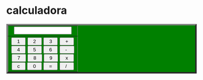 # calculadora
<html>
<CENTER>
<FORM NAME="Calculadora">
<TABLE BORDER=4 WIDTH="155" bgcolor="green">
	<TR>
		<TD ALIGN="CENTER">
			<INPUT TYPE="text"  NAME="Input" SIZE="16">
		</TD>
	</TR>
	<TR>
		<TD ALIGN="CENTER">
			<INPUT TYPE="button" NAME="one"
			VALUE="  1  " onClick="Calculadora.Input.value += '1'">
			<INPUT TYPE="button" NAME="two"
			VALUE="  2  " onClick="Calculadora.Input.value += '2'">
			<INPUT TYPE="button" NAME="three"
			VALUE="  3  " onClick="Calculadora.Input.value += '3'">
			<INPUT TYPE="button" NAME="plus"
			VALUE="  +  " onClick="Calculadora.Input.value += ' + '">
			<BR>
			<INPUT TYPE="button" NAME="four"
			 VALUE="  4  " onClick="Calculadora.Input.value += '4'">
			 <INPUT TYPE="button" NAME="five"
			 VALUE="  5  " onClick="Calculadora.Input.value += '5'">
			 <INPUT TYPE="button" NAME="six"
			 VALUE="  6  " onClick="Calculadora.Input.value += '6'">
			 <INPUT TYPE="button" NAME="minus"
			 VALUE="  -   " onClick="Calculadora.Input.value += ' - '">
			<BR>
			 <INPUT TYPE="button" NAME="seven"
			 VALUE="  7  " onClick="Calculadora.Input.value += '7'">
			 <INPUT TYPE="button" NAME="eight"
			 VALUE="  8  " onClick="Calculadora.Input.value += '8'">
			 <INPUT TYPE="button" NAME="nine"
			 VALUE="  9  " onClick="Calculadora.Input.value += '9'">
			 <INPUT TYPE="button" NAME="times"
			 VALUE="  x  " onClick="Calculadora.Input.value += ' * '">
			<BR>
			<INPUT TYPE="button" NAME="clear"
			 VALUE="  c  " onClick="Calculadora.Input.value = ''">
			 <INPUT TYPE="button" NAME="zero"
			 VALUE="  0  " onClick="Calculadora.Input.value += '0'">
			 <INPUT TYPE="button" NAME="DoIt"
			 VALUE="  =  " onClick="Calculadora.Input.value = eval(Calculadora.Input.value)">
			 <INPUT TYPE="button" NAME="div"
			 VALUE="  /   " onClick="Calculadora.Input.value += ' / '">
		</TD>
	</TR>
</TABLE>
</FORM>
</CENTER>
</html>
